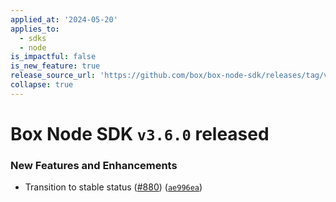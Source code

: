 ```yaml
---
applied_at: '2024-05-20'
applies_to:
  - sdks
  - node
is_impactful: false
is_new_feature: true
release_source_url: 'https://github.com/box/box-node-sdk/releases/tag/v3.6.0'
collapse: true
---
```


# Box Node SDK `v3.6.0` released

### New Features and Enhancements

* Transition to stable status ([#880][1]) ([`ae996ea`][2])

[1]: https://github.com/box/box-node-sdk/issues/880

[2]: https://github.com/box/box-node-sdk/commit/ae996eafd9e34de99119a7780384b90758908313

